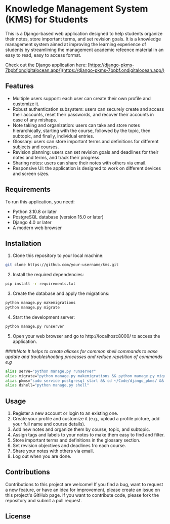 # Knowledge Management System (KMS) for Students

This is a Django-based web application designed to help students organize their notes, store important terms, and set revision goals. It is a knowledge management system aimed at improving the learning experience of students by streamlining the management academic refeence material in an easy to read, easy to access format.

Check out the Django application here: [https://django-pkms-7bpbf.ondigitalocean.app/](https://django-pkms-7bpbf.ondigitalocean.app/)

## Features

- Multiple users support: each user can create their own profile and customize it.
- Robust authentication subsystem: users can securely create and access their accounts, reset their passwords, and recover their accounts in case of any mishaps.
- Note taking and organization: users can take and store notes hierarchically, starting with the course, followed by the topic, then subtopic, and finally, individual entries.
- Glossary: users can store important terms and definitions for different subjects and courses.
- Revision planning: users can set revision goals and deadlines for their notes and terms, and track their progress.
- Sharing notes: users can share their notes with others via email.
- Responsive UI: the application is designed to work on different devices and screen sizes.

## Requirements

To run this application, you need:

- Python 3.10.8 or later
- PostgreSQL database (version 15.0 or later)
- Django 4.0 or later
- A modern web browser

## Installation

1. Clone this repository to your local machine:

```bash
git clone https://github.com/your-username/kms.git
```

2. Install the required dependencies:
```bash
pip install -r requirements.txt
```
3. Create the database and apply the migrations:
```bash
python manage.py makemigrations
python manage.py migrate
```
4. Start the development server:
```bash
python manage.py runserver
```

5. Open your web browser and go to http://localhost:8000/ to access the application.

####_Note_
_It helps to create aliases for common shell commands to ease update and troubleshooting processes and reduce repetition of commands e.g_
```bash
alias serve="python manage.py runserver"
alias migrate="python manage.py makemigrations && python manage.py migrate"
alias pkms="sudo service postgresql start && cd ~/Code/django_pkms/ && source ~/Code/django_pkms/.venv/bin/activate && serve"
alias dshell="python manage.py shell"
```

## Usage

1. Register a new account or login to an existing one.
2. Create your profile and customize it (e.g., upload a profile picture, add your full name and course details).
3. Add new notes and organize them by course, topic, and subtopic.
4. Assign tags and labels to your notes to make them easy to find and filter.
5. Store important terms and definitions in the glossary section.
6. Set revision objectives and deadlines fro each course.
7. Share your notes with others via email.
8. Log out when you are done.

## Contributions

Contributions to this project are welcome! If you find a bug, want to request a new feature, or have an idea for improvement, please create an issue on this project's GitHub page. If you want to contribute code, please fork the repository and submit a pull request.

## License
<!-- 
This application is licensed under the MIT License. See the LICENSE file for more details. -->
